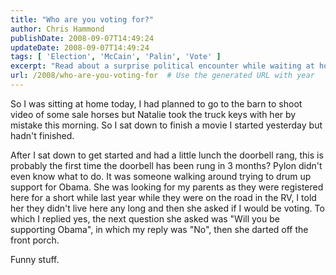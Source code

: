 ```yaml
---
title: "Who are you voting for?"
author: Chris Hammond
publishDate: 2008-09-07T14:49:24
updateDate: 2008-09-07T14:49:24
tags: [ 'Election', 'McCain', 'Palin', 'Vote' ]
excerpt: "Read about a surprise political encounter while waiting at home. Discover the amusing tale of a canvasser's visit and unexpected conversation twists."
url: /2008/who-are-you-voting-for  # Use the generated URL with year
---
```

<p>So I was sitting at home today, I had planned to go to the barn to shoot video of some sale horses but Natalie took the truck keys with her by mistake this morning. So I sat down to finish a movie I started yesterday but hadn't finished.</p> <p>After I sat down to get started and had a little lunch the doorbell rang, this is probably the first time the doorbell has been rung in 3 months? Pylon didn't even know what to do. It was someone walking around trying to drum up support for Obama. She was looking for my parents as they were registered here for a short while last year while they were on the road in the RV, I told her they didn't live here any long and then she asked if&#160;I would be voting. To which I replied yes, the next question she asked was "Will you be supporting Obama", in which my reply was "No", then she darted off&#160;the front porch.&#160;</p> <p>Funny stuff.</p>



